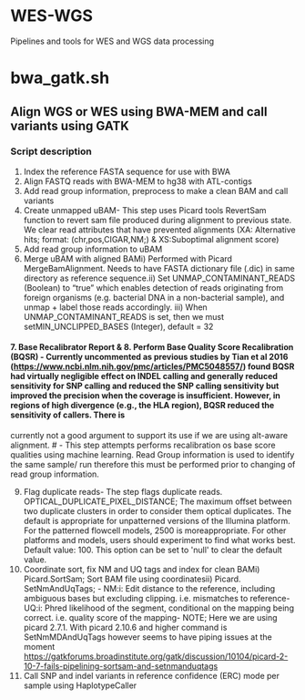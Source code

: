 # WES-WGS
Pipelines and tools for  WES and WGS data processing

# bwa_gatk.sh
## Align WGS or WES using BWA-MEM and call variants using GATK
### Script description 
1. Index the reference FASTA sequence for use with BWA
2. Align FASTQ reads with BWA-MEM to hg38 with ATL-contigs
3. Add read group information, preprocess to make a clean BAM and call variants
4. Create unmapped uBAM- This step uses Picard tools RevertSam function to revert sam file produced during alignment to 
  previous state. We clear read attributes that have prevented  alignments (XA: Alternative hits; format: (chr,pos,CIGAR,NM;) & 
  XS:Suboptimal alignment score) 
5. Add read group information to uBAM
6. Merge uBAM with aligned BAMi) Performed with Picard MergeBamAlignment. Needs to have FASTA dictionary file (.dic) in same 
  directory as reference sequence.ii) Set UNMAP_CONTAMINANT_READS (Boolean) to “true” which enables detection of reads originating 
   from foreign organisms (e.g. bacterial DNA in a non-bacterial sample), and unmap + label those reads accordingly. iii) When 
   UNMAP_CONTAMINANT_READS is set, then we must setMIN_UNCLIPPED_BASES (Integer), default = 32

#### 7. Base Recalibrator Report & 8. Perform Base Quality Score Recalibration (BQSR) - Currently uncommented as previous studies by Tian et al 2016 (https://www.ncbi.nlm.nih.gov/pmc/articles/PMC5048557/) found  BQSR had virtually negligible effect on INDEL calling and generally reduced sensitivity for SNP calling and reduced the SNP calling sensitivity but improved the precision when the coverage is insufficient. However, in regions of high divergence (e.g., the HLA region), BQSR reduced the sensitivity of callers. There is 
currently not a good argument to support its use if we are using alt-aware alignment. # - This step attempts performs recalibration 
os base score qualities using machine learning. Read Group information is used to identify the same sample/ run therefore this must 
be performed prior to changing of read group information.

9. Flag duplicate reads- The step flags duplicate reads. OPTICAL_DUPLICATE_PIXEL_DISTANCE; The maximum offset between two duplicate 
clusters in order to consider them optical duplicates. The default is appropriate for unpatterned versions of the Illumina platform. 
For the patterned flowcell models, 2500 is moreappropriate. For other platforms and models, users should experiment to find what 
works best. Default value: 100. This option can be set to 'null' to clear the default value.
10. Coordinate sort, fix NM and UQ tags and index for clean BAMi) Picard.SortSam;  Sort BAM file using coordinatesii) Picard. 
SetNmAndUqTags; - NM:i: Edit distance to the reference, including ambiguous bases but excluding clipping. i.e. mismatches to 
reference- UQ:i: Phred likelihood of the segment, conditional on the mapping being correct. i.e. quality score of the mapping- NOTE; 
Here we are using picard 2.7.1. With picard 2.10.6 and higher command is SetNmMDAndUqTags however seems to have piping issues at the 
moment https://gatkforums.broadinstitute.org/gatk/discussion/10104/picard-2-10-7-fails-pipelining-sortsam-and-setnmanduqtags
11. Call SNP and indel variants in reference confidence (ERC) mode per sample using HaplotypeCaller
